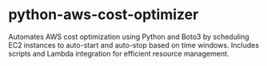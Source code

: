 # python-aws-cost-optimizer
Automates AWS cost optimization using Python and Boto3 by scheduling EC2 instances to auto-start and auto-stop based on time windows. Includes scripts and Lambda integration for efficient resource management.

